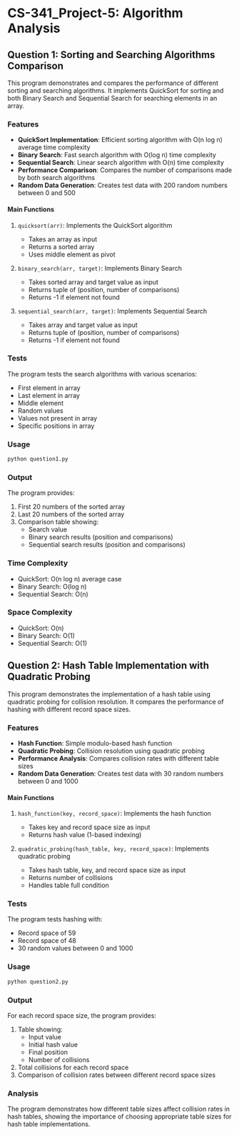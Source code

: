 # CS-341_Project-5: Algorithm Analysis

## Question 1: Sorting and Searching Algorithms Comparison

This program demonstrates and compares the performance of different sorting and searching algorithms. It implements QuickSort for sorting and both Binary Search and Sequential Search for searching elements in an array.

### Features

- **QuickSort Implementation**: Efficient sorting algorithm with O(n log n) average time complexity
- **Binary Search**: Fast search algorithm with O(log n) time complexity
- **Sequential Search**: Linear search algorithm with O(n) time complexity
- **Performance Comparison**: Compares the number of comparisons made by both search algorithms
- **Random Data Generation**: Creates test data with 200 random numbers between 0 and 500

#### Main Functions

1. `quicksort(arr)`: Implements the QuickSort algorithm
   - Takes an array as input
   - Returns a sorted array
   - Uses middle element as pivot

2. `binary_search(arr, target)`: Implements Binary Search
   - Takes sorted array and target value as input
   - Returns tuple of (position, number of comparisons)
   - Returns -1 if element not found

3. `sequential_search(arr, target)`: Implements Sequential Search
   - Takes array and target value as input
   - Returns tuple of (position, number of comparisons)
   - Returns -1 if element not found

### Tests

The program tests the search algorithms with various scenarios:
- First element in array
- Last element in array
- Middle element
- Random values
- Values not present in array
- Specific positions in array

### Usage

```bash
python question1.py
```

### Output

The program provides:
1. First 20 numbers of the sorted array
2. Last 20 numbers of the sorted array
3. Comparison table showing:
   - Search value
   - Binary search results (position and comparisons)
   - Sequential search results (position and comparisons)

### Time Complexity

- QuickSort: O(n log n) average case
- Binary Search: O(log n)
- Sequential Search: O(n)

### Space Complexity

- QuickSort: O(n)
- Binary Search: O(1)
- Sequential Search: O(1)

## Question 2: Hash Table Implementation with Quadratic Probing

This program demonstrates the implementation of a hash table using quadratic probing for collision resolution. It compares the performance of hashing with different record space sizes.

### Features

- **Hash Function**: Simple modulo-based hash function
- **Quadratic Probing**: Collision resolution using quadratic probing
- **Performance Analysis**: Compares collision rates with different table sizes
- **Random Data Generation**: Creates test data with 30 random numbers between 0 and 1000

#### Main Functions

1. `hash_function(key, record_space)`: Implements the hash function
   - Takes key and record space size as input
   - Returns hash value (1-based indexing)

2. `quadratic_probing(hash_table, key, record_space)`: Implements quadratic probing
   - Takes hash table, key, and record space size as input
   - Returns number of collisions
   - Handles table full condition

### Tests

The program tests hashing with:
- Record space of 59
- Record space of 48
- 30 random values between 0 and 1000

### Usage

```bash
python question2.py
```

### Output

For each record space size, the program provides:
1. Table showing:
   - Input value
   - Initial hash value
   - Final position
   - Number of collisions
2. Total collisions for each record space
3. Comparison of collision rates between different record space sizes

### Analysis

The program demonstrates how different table sizes affect collision rates in hash tables, showing the importance of choosing appropriate table sizes for hash table implementations.
